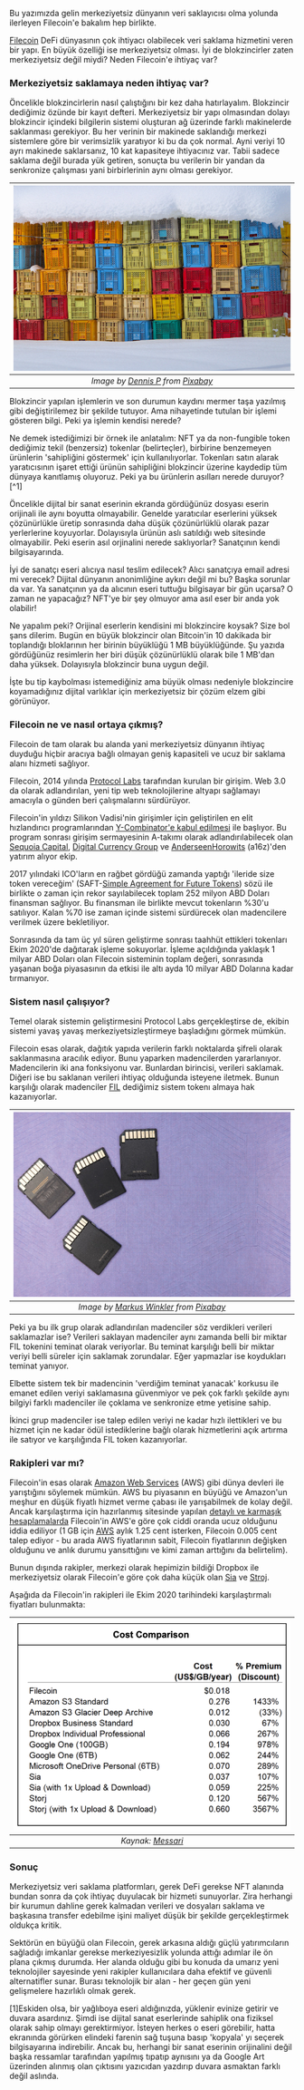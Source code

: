 Bu yazımızda gelin merkeziyetsiz dünyanın veri saklayıcısı olma yolunda ilerleyen Filecoin'e bakalım hep birlikte. 

[Filecoin](https://filecoin.io) DeFi dünyasının çok ihtiyacı olabilecek veri saklama hizmetini veren bir yapı. En büyük özelliği ise merkeziyetsiz olması. İyi de blokzincirler zaten merkeziyetsiz değil miydi? Neden Filecoin'e ihtiyaç var? 

### Merkeziyetsiz saklamaya neden ihtiyaç var?

Öncelikle blokzincirlerin nasıl çalıştığını bir kez daha hatırlayalım. Blokzincir dediğimiz özünde bir kayıt defteri. Merkeziyetsiz bir yapı olmasından dolayı blokzincir içindeki bilgilerin sistemi oluşturan ağ üzerinde farklı makinelerde saklanması gerekiyor. Bu her verinin bir makinede saklandığı merkezi sistemlere göre bir verimsizlik yaratıyor ki bu da çok normal. Ayni veriyi 10 ayrı makinede saklarsanız, 10 kat kapasiteye ihtiyacınız var. Tabii sadece saklama değil burada yük getiren, sonuçta bu verilerin bir yandan da senkronize çalışması yani birbirlerinin aynı olması gerekiyor. 

| ![storage_plastics](/assets/plastic-5836598_800.jpg)|
|:--:| 
| *Image by [Dennis P](https://pixabay.com/users/dep377-9418974/) from [Pixabay](https://pixabay.com/)*|

Blokzincir yapılan işlemlerin ve son durumun kaydını mermer taşa yazılmış gibi değiştirilemez bir şekilde tutuyor. Ama nihayetinde tutulan bir işlemi gösteren bilgi. Peki ya işlemin kendisi nerede? 

Ne demek istediğimizi bir örnek ile anlatalım: NFT ya da non-fungible token dediğimiz tekil (benzersiz) tokenlar (belirteçler), birbirine benzemeyen ürünlerin 'sahipliğini göstermek' için kullanılıyorlar. Tokenları satın alarak yaratıcısının işaret ettiği ürünün sahipliğini blokzincir üzerine kaydedip tüm dünyaya kanıtlamış oluyoruz. Peki ya bu ürünlerin asılları nerede duruyor?[^1]

Öncelikle dijital bir sanat eserinin ekranda gördüğünüz dosyası eserin orijinali ile aynı boyutta olmayabilir. Genelde yaratıcılar eserlerini yüksek çözünürlükle üretip sonrasında daha düşük çözünürlüklü olarak pazar yerlerlerine koyuyorlar. Dolayısıyla ürünün aslı satıldığı web sitesinde olmayabilir. Peki eserin asıl orjinalini nerede saklıyorlar? Sanatçının kendi bilgisayarında. 

İyi de sanatçı eseri alıcıya nasıl teslim edilecek? Alıcı sanatçıya email adresi mi verecek? Dijital dünyanın anonimliğine aykırı değil mi bu? Başka sorunlar da var. Ya sanatçının ya da alıcının eseri tuttuğu bilgisayar bir gün uçarsa? O zaman ne yapacağız? NFT'ye bir şey olmuyor ama asıl eser bir anda yok olabilir!

Ne yapalım peki? Orijinal eserlerin kendisini mi blokzincire koysak? Size bol şans dilerim. Bugün en büyük blokzincir olan Bitcoin'in 10 dakikada bir toplandığı bloklarının her birinin büyüklüğü 1 MB büyüklüğünde. Şu yazıda gördüğünüz resimlerin her biri düşük çözünürlüklü olarak bile 1 MB'dan daha yüksek. Dolayısıyla blokzincir buna uygun değil. 

İşte bu tip kaybolması istemediğiniz ama büyük olması nedeniyle blokzincire koyamadığınız dijital varlıklar için merkeziyetsiz bir çözüm elzem gibi görünüyor. 

### Filecoin ne ve nasıl ortaya çıkmış? 

Filecoin de tam olarak bu alanda yani merkeziyetsiz dünyanın ihtiyaç duyduğu hiçbir aracıya bağlı olmayan geniş kapasiteli ve ucuz bir saklama alanı hizmeti sağlıyor. 

Filecoin, 2014 yılında [Protocol Labs](https://protocol.ai) tarafından kurulan bir girişim. Web 3.0 da olarak adlandırılan, yeni tip web teknolojilerine altyapı sağlamayı amacıyla o günden beri çalışmalarını sürdürüyor. 

Filecoin'in yıldızı Silikon Vadisi'nin girişimler için geliştirilen en elit hızlandırıcı programlarından [Y-Combinator'e kabul edilmesi](https://www.ycombinator.com/companies/protocol-labs) ile başlıyor. Bu program sonrası girişim sermayesinin A-takımı olarak adlandırılabilecek olan [Sequoia Capital](https://www.sequoiacap.com), [Digital Currency Group](https://dcg.co) ve [AnderseenHorowits](https://a16z.com) (a16z)'den yatırım alıyor ekip. 

2017 yılındaki ICO'ların en rağbet gördüğü zamanda yaptığı 'ileride size token vereceğim' (SAFT-[Simple Agreement for Future Tokens](https://www.investopedia.com/terms/s/simple-agreement-future-tokens-saft.asp)) sözü ile birlikte o zaman için rekor sayılabilecek toplam 252 milyon ABD Doları finansman sağlıyor. Bu finansman ile birlikte mevcut tokenların %30'u satılıyor. Kalan %70 ise zaman içinde sistemi sürdürecek olan madencilere verilmek üzere bekletiliyor. 

Sonrasında da tam üç yıl süren geliştirme sonrası taahhüt ettikleri tokenları Ekim 2020'de dağıtarak işleme sokuyorlar. İşleme açıldığında yaklaşık 1 milyar ABD Doları olan Filecoin sisteminin toplam değeri, sonrasında yaşanan boğa piyasasının da etkisi ile altı ayda 10 milyar ABD Dolarına kadar tırmanıyor. 

### Sistem nasıl çalışıyor?

Temel olarak sistemin geliştirmesini Protocol Labs gerçekleştirse de, ekibin sistemi yavaş yavaş merkeziyetsizleştirmeye başladığını görmek mümkün. 

Filecoin esas olarak, dağıtık yapıda verilerin farklı noktalarda şifreli olarak saklanmasına aracılık ediyor. Bunu yaparken madencilerden yararlanıyor. Madencilerin iki ana fonksiyonu var. Bunlardan birincisi, verileri saklamak. Diğeri ise bu saklanan verileri ihtiyaç olduğunda isteyene iletmek. Bunun karşılığı olarak madenciler [FIL](https://www.coingecko.com/en/coins/filecoin) dediğimiz sistem tokenı almaya hak kazanıyorlar. 

| ![sd_cards](/assets/sd-card-5206408_800.jpg)|
|:--:| 
| *Image by [Markus Winkler](https://pixabay.com/users/viarami-13458823/) from [Pixabay](https://pixabay.com/)*|

Peki ya bu ilk grup olarak adlandırılan madenciler söz verdikleri verileri saklamazlar ise? Verileri saklayan madenciler aynı zamanda belli bir miktar FIL tokenini teminat olarak veriyorlar. Bu teminat karşılığı belli bir miktar veriyi belli süreler için saklamak zorundalar. Eğer yapmazlar ise koydukları teminat yanıyor. 

Elbette sistem tek bir madencinin 'verdiğim teminat yanacak' korkusu ile emanet edilen veriyi saklamasına güvenmiyor ve pek çok farklı şekilde aynı bilgiyi farklı madenciler ile çoklama ve senkronize etme yetisine sahip. 

İkinci grup madenciler ise talep edilen veriyi ne kadar hızlı ilettikleri ve bu hizmet için ne kadar ödül istediklerine bağlı olarak hizmetlerini açık artırma ile satıyor ve karşılığında FIL token kazanıyorlar. 

### Rakipleri var mı?

Filecoin'in esas olarak [Amazon Web Services](https://aws.amazon.com/tr/) (AWS) gibi dünya devleri ile yarıştığını söylemek mümkün. AWS bu piyasanın en büyüğü ve Amazon'un meşhur en düşük fiyatlı hizmet verme çabası ile yarışabilmek de kolay değil. Ancak karşılaştırma için hazırlanmış sitesinde yapılan [detaylı ve karmaşık hesaplamalarda](https://file.app/) Filecoin'in AWS'e göre çok ciddi oranda ucuz olduğunu iddia ediliyor (1 GB için [AWS](https://aws.amazon.com/s3/pricing/) aylık 1.25 cent isterken, Filecoin 0.005 cent talep ediyor - bu arada AWS fiyatlarının sabit, Filecoin fiyatlarının değişken olduğunu ve anlık durumu yansıttığını ve kimi zaman arttığını da belirtelim). 

Bunun dışında rakipler, merkezi olarak hepimizin bildiği Dropbox ile merkeziyetsiz olarak Filecoin'e göre çok daha küçük olan [Sia](https://sia.tech/) ve [Stroj](https://www.storj.io/). 

Aşağıda da Filecoin'in rakipleri ile Ekim 2020 tarihindeki karşılaştırmalı fiyatları bulunmakta: 

| ![filecoin_rakipler](/assets/filstats_siastats_storj.png)|
|:--:| 
| *Kaynak: [Messari](https://messari.io/asset/filecoin/news)*|

### Sonuç

Merkeziyetsiz veri saklama platformları, gerek DeFi gerekse NFT alanında bundan sonra da çok ihtiyaç duyulacak bir hizmeti sunuyorlar. Zira herhangi bir kurumun dahline gerek kalmadan verileri ve dosyaları saklama ve başkasına transfer edebilme işini maliyet düşük bir şekilde gerçekleştirmek oldukça kritik. 

Sektörün en büyüğü olan Filecoin, gerek arkasına aldığı güçlü yatırımcıların sağladığı imkanlar gerekse merkeziyesizlik yolunda attığı adımlar ile ön plana çıkmış durumda. Her alanda olduğu gibi bu konuda da umarız yeni teknolojiler sayesinde yeni rakipler kullanıcılara daha efektif ve güvenli alternatifler sunar. Burası teknolojik bir alan - her geçen gün yeni gelişmelere hazırlıklı olmak gerek. 


[1]Eskiden olsa, bir yağlıboya eseri aldığınızda, yüklenir evinize getirir ve duvara asardınız. Şimdi ise dijital sanat eserlerinde sahiplik ona fiziksel olarak sahip olmayı gerektirmiyor. İsteyen herkes o eseri görebilir, hatta ekranında görürken elindeki farenin sağ tuşuna basıp 'kopyala' yı seçerek bilgisayarına indirebilir. Ancak bu, herhangi bir sanat eserinin orijinalini değil başka ressamlar tarafından yapılmış tıpatıp aynısını ya da Google Art üzerinden alınmış olan çıktısını yazıcıdan yazdırıp duvara asmaktan farklı değil aslında. 

